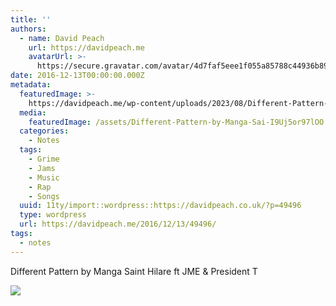 ```yaml
---
title: ''
authors:
  - name: David Peach
    url: https://davidpeach.me
    avatarUrl: >-
      https://secure.gravatar.com/avatar/4d7faf5eee1f055a85788c44936b8995eaab6dfb004e7854ec747ccb272e91ee?s=96&d=mm&r=g
date: 2016-12-13T00:00:00.000Z
metadata:
  featuredImage: >-
    https://davidpeach.me/wp-content/uploads/2023/08/Different-Pattern-by-Manga-Saint-Hilare-ft-JME-President-T.jpg
  media:
    featuredImage: /assets/Different-Pattern-by-Manga-Sai-I9Uj5or97lOO.jpg
  categories:
    - Notes
  tags:
    - Grime
    - Jams
    - Music
    - Rap
    - Songs
  uuid: 11ty/import::wordpress::https://davidpeach.co.uk/?p=49496
  type: wordpress
  url: https://davidpeach.me/2016/12/13/49496/
tags:
  - notes
---
```

Different Pattern by Manga Saint Hilare ft JME & President T

[![](/assets/Different-Pattern-by-Manga-Sai-JternvASDfT3.jpg)](/assets/Different-Pattern-by-Manga-Sai-JternvASDfT3.jpg)
